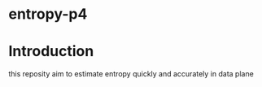 # entropy-p4
# Introduction
this reposity aim to estimate entropy quickly and accurately in data plane
